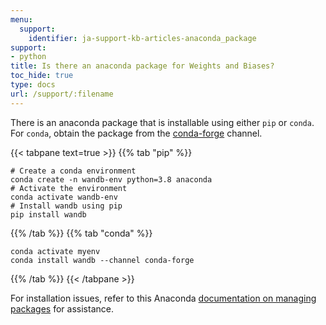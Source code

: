```yaml
---
menu:
  support:
    identifier: ja-support-kb-articles-anaconda_package
support:
- python
title: Is there an anaconda package for Weights and Biases?
toc_hide: true
type: docs
url: /support/:filename
---
```


There is an anaconda package that is installable using either `pip` or `conda`. For `conda`, obtain the package from the [conda-forge](https://conda-forge.org) channel.

{{< tabpane text=true >}}
{{% tab "pip" %}}
```shell
# Create a conda environment
conda create -n wandb-env python=3.8 anaconda
# Activate the environment
conda activate wandb-env
# Install wandb using pip
pip install wandb
```
{{% /tab %}}
{{% tab "conda" %}}
```shell
conda activate myenv
conda install wandb --channel conda-forge
```
{{% /tab %}}
{{< /tabpane >}}

For installation issues, refer to this Anaconda [documentation on managing packages](https://docs.conda.io/projects/conda/en/latest/user-guide/tasks/manage-pkgs.html) for assistance.